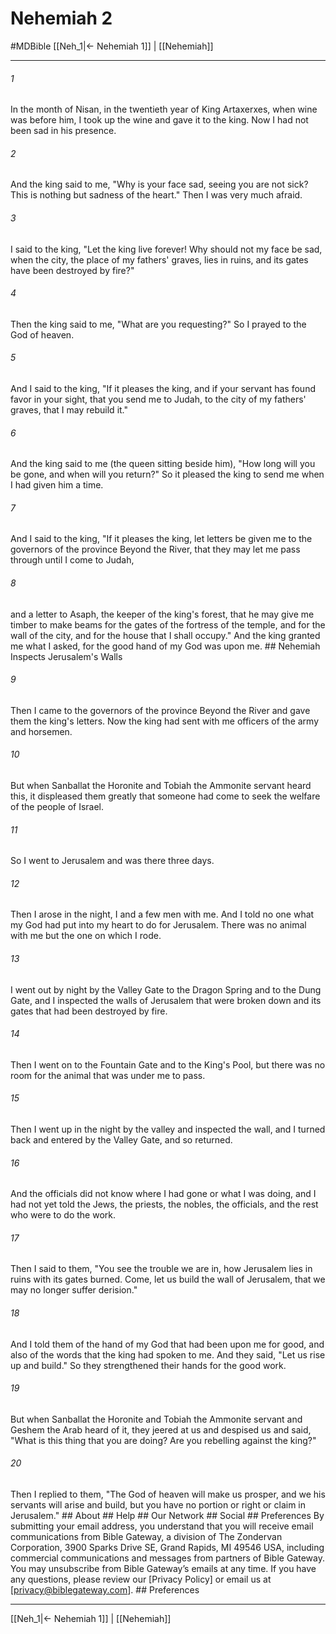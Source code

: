 # Nehemiah 2
#MDBible
[[Neh_1|← Nehemiah 1]] | [[Nehemiah]]

***


###### 1 
In the month of Nisan, in the twentieth year of King Artaxerxes, when wine was before him, I took up the wine and gave it to the king. Now I had not been sad in his presence. 

###### 2 
And the king said to me, "Why is your face sad, seeing you are not sick? This is nothing but sadness of the heart." Then I was very much afraid. 

###### 3 
I said to the king, "Let the king live forever! Why should not my face be sad, when the city, the place of my fathers' graves, lies in ruins, and its gates have been destroyed by fire?" 

###### 4 
Then the king said to me, "What are you requesting?" So I prayed to the God of heaven. 

###### 5 
And I said to the king, "If it pleases the king, and if your servant has found favor in your sight, that you send me to Judah, to the city of my fathers' graves, that I may rebuild it." 

###### 6 
And the king said to me (the queen sitting beside him), "How long will you be gone, and when will you return?" So it pleased the king to send me when I had given him a time. 

###### 7 
And I said to the king, "If it pleases the king, let letters be given me to the governors of the province Beyond the River, that they may let me pass through until I come to Judah, 

###### 8 
and a letter to Asaph, the keeper of the king's forest, that he may give me timber to make beams for the gates of the fortress of the temple, and for the wall of the city, and for the house that I shall occupy." And the king granted me what I asked, for the good hand of my God was upon me. ## Nehemiah Inspects Jerusalem's Walls 

###### 9 
Then I came to the governors of the province Beyond the River and gave them the king's letters. Now the king had sent with me officers of the army and horsemen. 

###### 10 
But when Sanballat the Horonite and Tobiah the Ammonite servant heard this, it displeased them greatly that someone had come to seek the welfare of the people of Israel. 

###### 11 
So I went to Jerusalem and was there three days. 

###### 12 
Then I arose in the night, I and a few men with me. And I told no one what my God had put into my heart to do for Jerusalem. There was no animal with me but the one on which I rode. 

###### 13 
I went out by night by the Valley Gate to the Dragon Spring and to the Dung Gate, and I inspected the walls of Jerusalem that were broken down and its gates that had been destroyed by fire. 

###### 14 
Then I went on to the Fountain Gate and to the King's Pool, but there was no room for the animal that was under me to pass. 

###### 15 
Then I went up in the night by the valley and inspected the wall, and I turned back and entered by the Valley Gate, and so returned. 

###### 16 
And the officials did not know where I had gone or what I was doing, and I had not yet told the Jews, the priests, the nobles, the officials, and the rest who were to do the work. 

###### 17 
Then I said to them, "You see the trouble we are in, how Jerusalem lies in ruins with its gates burned. Come, let us build the wall of Jerusalem, that we may no longer suffer derision." 

###### 18 
And I told them of the hand of my God that had been upon me for good, and also of the words that the king had spoken to me. And they said, "Let us rise up and build." So they strengthened their hands for the good work. 

###### 19 
But when Sanballat the Horonite and Tobiah the Ammonite servant and Geshem the Arab heard of it, they jeered at us and despised us and said, "What is this thing that you are doing? Are you rebelling against the king?" 

###### 20 
Then I replied to them, "The God of heaven will make us prosper, and we his servants will arise and build, but you have no portion or right or claim in Jerusalem." ## About ## Help ## Our Network ## Social ## Preferences By submitting your email address, you understand that you will receive email communications from Bible Gateway, a division of The Zondervan Corporation, 3900 Sparks Drive SE, Grand Rapids, MI 49546 USA, including commercial communications and messages from partners of Bible Gateway. You may unsubscribe from Bible Gateway&rsquo;s emails at any time. If you have any questions, please review our [Privacy Policy] or email us at [privacy@biblegateway.com]. ## Preferences

***

[[Neh_1|← Nehemiah 1]] | [[Nehemiah]]
